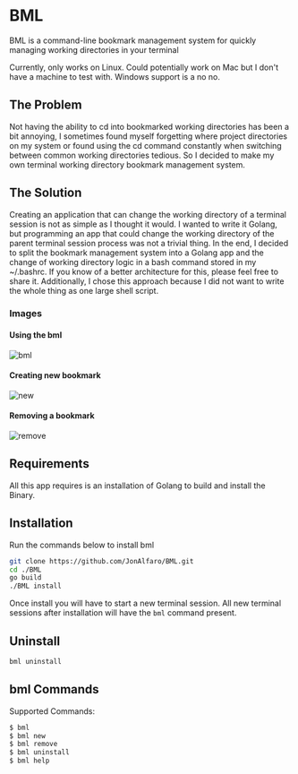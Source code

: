 # BML
BML is a command-line bookmark management system for quickly managing working directories in your terminal

Currently, only works on Linux. Could potentially work on Mac but I don't have a machine to test with. Windows support is a no no.

## The Problem
Not having the ability to cd into bookmarked working directories has been a bit annoying,  I sometimes found myself forgetting where project directories on my system or found using the cd command constantly when switching between common working directories tedious. So I decided to make my own terminal working directory bookmark management system.

## The Solution
Creating an application that can change the working directory of a terminal session is not as simple as I thought it would. I wanted to write it Golang, but programming an app that could change the working directory of the parent terminal session process was not a trivial thing. In the end, I decided to split the bookmark management system into a Golang app and the change of working directory logic in a bash command stored in my ~/.bashrc. If you know of a better architecture for this, please feel free to share it. Additionally, I chose this approach because I did not want to write the whole thing as one large shell script.

### Images
#### Using the bml
![bml](https://user-images.githubusercontent.com/38519016/80855292-e6484b00-8bf4-11ea-9615-2f9b7dc8beea.gif)
#### Creating new bookmark
![new](https://user-images.githubusercontent.com/38519016/80855299-f8c28480-8bf4-11ea-9df8-f0502e0f3177.gif)
#### Removing a bookmark
![remove](https://user-images.githubusercontent.com/38519016/80855301-feb86580-8bf4-11ea-9f20-71b6d418659b.gif)

## Requirements
All this app requires is an installation of Golang to build and install the Binary.

## Installation
Run the commands below to install bml
```sh
git clone https://github.com/JonAlfaro/BML.git
cd ./BML
go build
./BML install
```

Once install you will have to start a new terminal session. All new terminal sessions after installation will have the `bml` command present.

## Uninstall
```sh
bml uninstall
```

## bml Commands
Supported Commands:
```sh
$ bml
$ bml new
$ bml remove
$ bml uninstall
$ bml help
```
